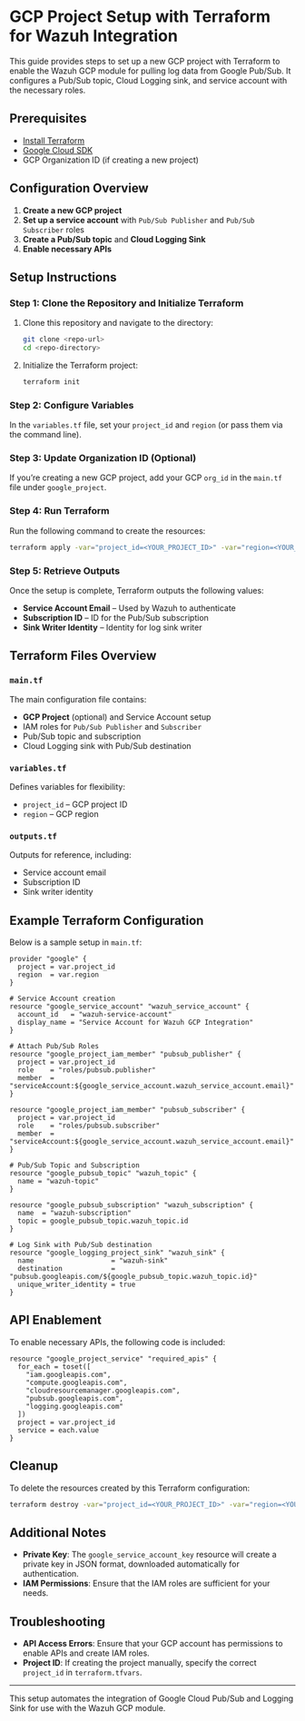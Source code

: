 
# GCP Project Setup with Terraform for Wazuh Integration

This guide provides steps to set up a new GCP project with Terraform to enable the Wazuh GCP module for pulling log data from Google Pub/Sub. It configures a Pub/Sub topic, Cloud Logging sink, and service account with the necessary roles.

## Prerequisites

- [Install Terraform](https://www.terraform.io/downloads)
- [Google Cloud SDK](https://cloud.google.com/sdk/docs/install)
- GCP Organization ID (if creating a new project)

## Configuration Overview

1. **Create a new GCP project**
2. **Set up a service account** with `Pub/Sub Publisher` and `Pub/Sub Subscriber` roles
3. **Create a Pub/Sub topic** and **Cloud Logging Sink**
4. **Enable necessary APIs**

## Setup Instructions

### Step 1: Clone the Repository and Initialize Terraform

1. Clone this repository and navigate to the directory:
   ```bash
   git clone <repo-url>
   cd <repo-directory>
   ```

2. Initialize the Terraform project:
   ```bash
   terraform init
   ```

### Step 2: Configure Variables

In the `variables.tf` file, set your `project_id` and `region` (or pass them via the command line).

### Step 3: Update Organization ID (Optional)

If you’re creating a new GCP project, add your GCP `org_id` in the `main.tf` file under `google_project`.

### Step 4: Run Terraform

Run the following command to create the resources:
```bash
terraform apply -var="project_id=<YOUR_PROJECT_ID>" -var="region=<YOUR_REGION>"
```

### Step 5: Retrieve Outputs

Once the setup is complete, Terraform outputs the following values:

- **Service Account Email** – Used by Wazuh to authenticate
- **Subscription ID** – ID for the Pub/Sub subscription
- **Sink Writer Identity** – Identity for log sink writer

## Terraform Files Overview

### `main.tf`

The main configuration file contains:

- **GCP Project** (optional) and Service Account setup
- IAM roles for `Pub/Sub Publisher` and `Subscriber`
- Pub/Sub topic and subscription
- Cloud Logging sink with Pub/Sub destination

### `variables.tf`

Defines variables for flexibility:
- `project_id` – GCP project ID
- `region` – GCP region

### `outputs.tf`

Outputs for reference, including:
- Service account email
- Subscription ID
- Sink writer identity

## Example Terraform Configuration

Below is a sample setup in `main.tf`:

```hcl
provider "google" {
  project = var.project_id
  region  = var.region
}

# Service Account creation
resource "google_service_account" "wazuh_service_account" {
  account_id   = "wazuh-service-account"
  display_name = "Service Account for Wazuh GCP Integration"
}

# Attach Pub/Sub Roles
resource "google_project_iam_member" "pubsub_publisher" {
  project = var.project_id
  role    = "roles/pubsub.publisher"
  member  = "serviceAccount:${google_service_account.wazuh_service_account.email}"
}

resource "google_project_iam_member" "pubsub_subscriber" {
  project = var.project_id
  role    = "roles/pubsub.subscriber"
  member  = "serviceAccount:${google_service_account.wazuh_service_account.email}"
}

# Pub/Sub Topic and Subscription
resource "google_pubsub_topic" "wazuh_topic" {
  name = "wazuh-topic"
}

resource "google_pubsub_subscription" "wazuh_subscription" {
  name  = "wazuh-subscription"
  topic = google_pubsub_topic.wazuh_topic.id
}

# Log Sink with Pub/Sub destination
resource "google_logging_project_sink" "wazuh_sink" {
  name                   = "wazuh-sink"
  destination            = "pubsub.googleapis.com/${google_pubsub_topic.wazuh_topic.id}"
  unique_writer_identity = true
}
```

## API Enablement

To enable necessary APIs, the following code is included:
```hcl
resource "google_project_service" "required_apis" {
  for_each = toset([
    "iam.googleapis.com",
    "compute.googleapis.com",
    "cloudresourcemanager.googleapis.com",
    "pubsub.googleapis.com",
    "logging.googleapis.com"
  ])
  project = var.project_id
  service = each.value
}
```

## Cleanup

To delete the resources created by this Terraform configuration:
```bash
terraform destroy -var="project_id=<YOUR_PROJECT_ID>" -var="region=<YOUR_REGION>"
```

## Additional Notes

- **Private Key**: The `google_service_account_key` resource will create a private key in JSON format, downloaded automatically for authentication.
- **IAM Permissions**: Ensure that the IAM roles are sufficient for your needs.

## Troubleshooting

- **API Access Errors**: Ensure that your GCP account has permissions to enable APIs and create IAM roles.
- **Project ID**: If creating the project manually, specify the correct `project_id` in `terraform.tfvars`.

---

This setup automates the integration of Google Cloud Pub/Sub and Logging Sink for use with the Wazuh GCP module.